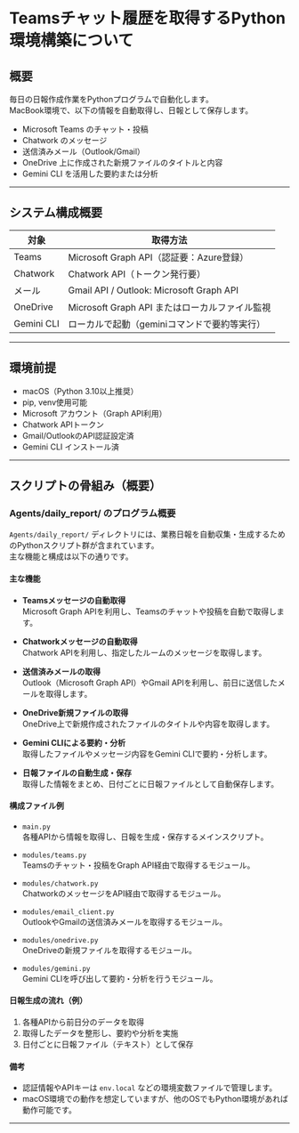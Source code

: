 # Teamsチャット履歴を取得するPython環境構築について

## 概要

毎日の日報作成作業をPythonプログラムで自動化します。  
MacBook環境で、以下の情報を自動取得し、日報として保存します。

- Microsoft Teams のチャット・投稿
- Chatwork のメッセージ
- 送信済みメール（Outlook/Gmail）
- OneDrive 上に作成された新規ファイルのタイトルと内容
- Gemini CLI を活用した要約または分析

---

## システム構成概要

| 対象      | 取得方法                                      |
|-----------|-----------------------------------------------|
| Teams     | Microsoft Graph API（認証要：Azure登録）      |
| Chatwork  | Chatwork API（トークン発行要）                |
| メール    | Gmail API / Outlook: Microsoft Graph API      |
| OneDrive  | Microsoft Graph API またはローカルファイル監視 |
| Gemini CLI| ローカルで起動（geminiコマンドで要約等実行）  |

---

## 環境前提

- macOS（Python 3.10以上推奨）
- pip, venv使用可能
- Microsoft アカウント（Graph API利用）
- Chatwork APIトークン
- Gmail/OutlookのAPI認証設定済
- Gemini CLI インストール済

---

## スクリプトの骨組み（概要）
### Agents/daily_report/ のプログラム概要

`Agents/daily_report/` ディレクトリには、業務日報を自動収集・生成するためのPythonスクリプト群が含まれています。  
主な機能と構成は以下の通りです。

#### 主な機能

- **Teamsメッセージの自動取得**  
  Microsoft Graph APIを利用し、Teamsのチャットや投稿を自動で取得します。

- **Chatworkメッセージの自動取得**  
  Chatwork APIを利用し、指定したルームのメッセージを取得します。

- **送信済みメールの取得**  
  Outlook（Microsoft Graph API）やGmail APIを利用し、前日に送信したメールを取得します。

- **OneDrive新規ファイルの取得**  
  OneDrive上で新規作成されたファイルのタイトルや内容を取得します。

- **Gemini CLIによる要約・分析**  
  取得したファイルやメッセージ内容をGemini CLIで要約・分析します。

- **日報ファイルの自動生成・保存**  
  取得した情報をまとめ、日付ごとに日報ファイルとして自動保存します。

#### 構成ファイル例

- `main.py`  
  各種APIから情報を取得し、日報を生成・保存するメインスクリプト。

- `modules/teams.py`  
  Teamsのチャット・投稿をGraph API経由で取得するモジュール。

- `modules/chatwork.py`  
  ChatworkのメッセージをAPI経由で取得するモジュール。

- `modules/email_client.py`  
  OutlookやGmailの送信済みメールを取得するモジュール。

- `modules/onedrive.py`  
  OneDriveの新規ファイルを取得するモジュール。

- `modules/gemini.py`  
  Gemini CLIを呼び出して要約・分析を行うモジュール。

#### 日報生成の流れ（例）

1. 各種APIから前日分のデータを取得
2. 取得したデータを整形し、要約や分析を実施
3. 日付ごとに日報ファイル（テキスト）として保存

#### 備考

- 認証情報やAPIキーは `env.local` などの環境変数ファイルで管理します。
- macOS環境での動作を想定していますが、他のOSでもPython環境があれば動作可能です。

---
